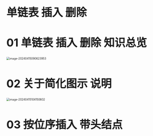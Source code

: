 # 单链表 插入 删除



# 01 单链表 插入 删除 知识总览

<img src="https://cvp.oss-cn-shanghai.aliyuncs.com/picgo/202404150906021.png" alt="image-20240415090623953" style="zoom:50%;" />



# 02 关于简化图示 说明

<img src="https://cvp.oss-cn-shanghai.aliyuncs.com/picgo/202404151041667.png" alt="image-20240415104150602" style="zoom:50%;" />



# 03 按位序插入 带头结点


